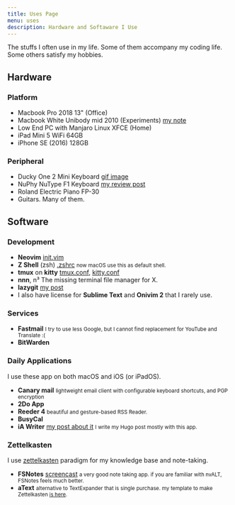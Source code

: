 ```yaml
---
title: Uses Page
menu: uses
description: Hardware and Softaware I Use
---
```


The stuffs I often use in my life.
Some of them accompany my coding life.
Some others satisfy my hobbies.

## Hardware

### Platform

- Macbook Pro 2018 13" (Office)
- Macbook White Unibody mid 2010 (Experiments) [my note][mbwhite]
- Low End PC with Manjaro Linux XFCE (Home)
- iPad Mini 5 WiFi 64GB
- iPhone SE (2016) 128GB

### Peripheral

- Ducky One 2 Mini Keyboard [gif image][ducky]
- NuPhy NuType F1 Keyboard [my review post][nuphy]
- Roland Electric Piano FP-30
- Guitars. Many of them.


## Software

### Development

- **Neovim** [init.vim][nvim] 
- **Z Shell** (zsh) [.zshrc][zshrc]
  <small>now macOS use this as default shell.</small>
- **tmux** on **kitty** [tmux.conf][tmux], [kitty.conf][kitty]
- **nnn**, n³ The missing terminal file manager for X.
- **lazygit** [my post][lazygit]
- I also have license for **Sublime Text** and **Onivim 2** that I rarely use.

### Services

- **Fastmail**
  <small>I try to use less Google, but I cannot find replacement for YouTube and Translate :(</small>
- **BitWarden**

### Daily Applications

I use these app on both macOS and iOS (or iPadOS).

- **Canary mail**
  <small>lightweight email client with configurable keyboard shortcuts, and PGP encryption</small>
- **2Do App**
- **Reeder 4**
  <small>beautiful and gesture-based RSS Reader.</small>
- **BusyCal**
- **iA Writer** [my post about it][iawriter]
  <small>I write my Hugo post mostly with this app.</small>

### Zettelkasten

I use [zettelkasten](https://zettelkasten.de/) paradigm for my knowledge base and note-taking.

- **FSNotes** [screencast][video]
  <small>a very good note taking app.
  if you are familiar with nvALT, FSNotes feels much better.</small>
- **aText**
  <small>alternative to TextExpander that is single purchase.
  my template to make Zettelkasten [is here](/zettelkasten-atext-template.atext).</small>

[mbwhite]: /notes/#date-2020-05-08-0412
[iawriter]: /posts/2020-04-in-search-of-good-writing-app-part-2-ia-writer-vs-ivim/
[lazygit]: /posts/2020-05-remove-specific-files-from-old-git-commit/#lazygit-way
[nuphy]: /posts/2020-04-nuphy-nutype-f1-keyboard-review/

[ducky]: https://twitter.com/ybbond_/status/1146845120618090497
[video]: https://twitter.com/ybbond_/status/1262066984763527168

[kitty]: https://git.ybbond.dev/dotfiles/file/.config/kitty/kitty.conf.html
[nvim]: https://git.ybbond.dev/dotfiles/file/.config/nvim/init.vim.html
[tmux]: https://git.ybbond.dev/dotfiles/file/.tmux.conf.html
[zshrc]: https://git.ybbond.dev/dotfiles/file/.zshrc.html 